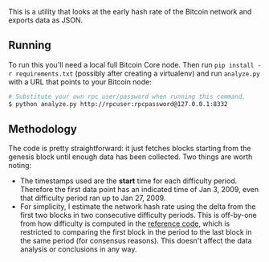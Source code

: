 This is a utility that looks at the early hash rate of the Bitcoin network and
exports data as JSON.

## Running

To run this you'll need a local full Bitcoin Core node. Then run `pip install -r
requirements.txt` (possibly after creating a virtualenv) and run `analyze.py`
with a URL that points to your Bitcoin node:

```bash
# Substitute your own rpc user/password when running this command.
$ python analyze.py http://rpcuser:rpcpassword@127.0.0.1:8332
```

## Methodology

The code is pretty straightforward: it just fetches blocks starting from the
genesis block until enough data has been collected. Two things are worth noting:

 * The timestamps used are the **start** time for each difficulty period.
   Therefore the first data point has an indicated time of Jan 3, 2009, even
   that difficulty period ran up to Jan 27, 2009.
 * For simplicity, I estimate the network hash rate using the delta from the
   first two blocks in two consecutive difficulty periods. This is off-by-one
   from how difficulty is computed in the [reference
   code](https://github.com/bitcoin/bitcoin/blob/master/src/pow.cpp), which is
   restricted to comparing the first block in the period to the last block in
   the same period (for consensus reasons). This doesn't affect the data
   analysis or conclusions in any way.
